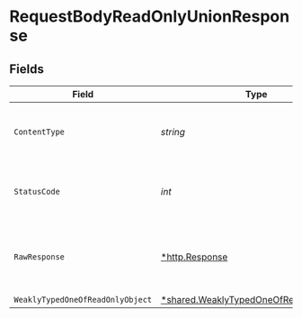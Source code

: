 # RequestBodyReadOnlyUnionResponse


## Fields

| Field                                                                                                  | Type                                                                                                   | Required                                                                                               | Description                                                                                            |
| ------------------------------------------------------------------------------------------------------ | ------------------------------------------------------------------------------------------------------ | ------------------------------------------------------------------------------------------------------ | ------------------------------------------------------------------------------------------------------ |
| `ContentType`                                                                                          | *string*                                                                                               | :heavy_check_mark:                                                                                     | HTTP response content type for this operation                                                          |
| `StatusCode`                                                                                           | *int*                                                                                                  | :heavy_check_mark:                                                                                     | HTTP response status code for this operation                                                           |
| `RawResponse`                                                                                          | [*http.Response](https://pkg.go.dev/net/http#Response)                                                 | :heavy_check_mark:                                                                                     | Raw HTTP response; suitable for custom response parsing                                                |
| `WeaklyTypedOneOfReadOnlyObject`                                                                       | [*shared.WeaklyTypedOneOfReadOnlyObject](../../../pkg/models/shared/weaklytypedoneofreadonlyobject.md) | :heavy_minus_sign:                                                                                     | OK                                                                                                     |